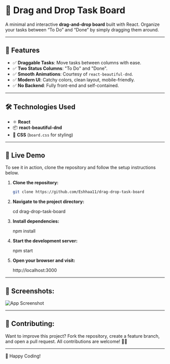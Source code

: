 # 🧲 Drag and Drop Task Board

A minimal and interactive **drag-and-drop board** built with React. Organize your tasks between “To Do” and “Done” by simply dragging them around.

---

## 📌 Features
- ✅ **Draggable Tasks**: Move tasks between columns with ease.
- ✅ **Two Status Columns**: "To Do" and "Done".
- ✅ **Smooth Animations**: Courtesy of `react-beautiful-dnd`.
- ✅ **Modern UI**: Catchy colors, clean layout, mobile-friendly.
- ✅ **No Backend**: Fully front-end and self-contained.

---

## 🛠️ Technologies Used
- ⚛️ **React**
- 📦 **react-beautiful-dnd**
- 🎨 **CSS** (`board.css` for styling)

---

## 🚀 Live Demo
To see it in action, clone the repository and follow the setup instructions below.

1. **Clone the repository:**

   ```bash
   git clone https://github.com/Eshhaa11/drag-drop-task-board

2. **Navigate to the project directory:**

   cd drag-drop-task-board

3. **Install dependencies:**

   npm install

4. **Start the development server:**

   npm start

5. **Open your browser and visit:**

   http://localhost:3000

---

 ## 🎨 Screenshots:
 ![App Screenshot](src/assets/image.png)


 ---

 ## 🤝 Contributing:
 Want to improve this project? Fork the repository, create a feature branch, and open a pull request. All contributions are welcome! 🚀✨
 
 ---

 🎉 Happy Coding!
